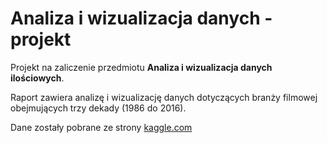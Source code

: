 # Analiza i wizualizacja danych - projekt
Projekt na zaliczenie przedmiotu **Analiza i wizualizacja danych ilościowych**. 

Raport zawiera analizę i wizualizację danych dotyczących branży filmowej obejmujących trzy dekady (1986 do 2016). 

Dane zostały pobrane ze strony [kaggle.com](https://www.kaggle.com/danielgrijalvas/movies?fbclid=IwAR3a4kQ6rZL43ncUda4-qhlIqA22-aTDMh1aZO6TuD1gP2h2bEYo4_3iqM8&select=movies.csv)
